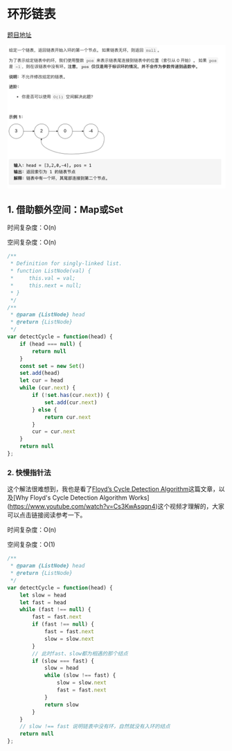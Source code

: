 # 环形链表

[题目地址](https://leetcode-cn.com/problems/linked-list-cycle-ii/)

![题目描述](https://github.com/AngelaBiuBiuBiu/my-leetcode/blob/main/assets/142.png)

## 1. 借助额外空间：Map或Set

时间复杂度：O(n)

空间复杂度：O(n)

```js
/**
 * Definition for singly-linked list.
 * function ListNode(val) {
 *     this.val = val;
 *     this.next = null;
 * }
 */
/**
 * @param {ListNode} head
 * @return {ListNode}
 */
var detectCycle = function(head) {
    if (head === null) {
        return null
    }
    const set = new Set()
    set.add(head)
    let cur = head
    while (cur.next) {
        if (!set.has(cur.next)) {
            set.add(cur.next)
        } else {
            return cur.next
        }
        cur = cur.next
    }
    return null 
};
```

### 2. 快慢指针法

这个解法很难想到，我也是看了[Floyd’s Cycle Detection Algorithm](https://www.codingninjas.com/blog/2020/09/09/floyds-cycle-detection-algorithm/#:~:text=Floyd's%20cycle%2Dfinding%20algorithm%20is,pointers%20of%20the%20head%20node.)这篇文章，以及[Why Floyd's Cycle Detection Algorithm Works](https://www.youtube.com/watch?v=Cs3KwAsqqn4)这个视频才理解的，大家可以点击链接阅读参考一下。

时间复杂度：O(n)

空间复杂度：O(1)

```js
/**
 * @param {ListNode} head
 * @return {ListNode}
 */
var detectCycle = function(head) {
    let slow = head
    let fast = head
    while (fast !== null) {
        fast = fast.next
        if (fast !== null) {
            fast = fast.next
            slow = slow.next
        }
        // 此时fast、slow都为相遇的那个结点
        if (slow === fast) {
            slow = head
            while (slow !== fast) {
                slow = slow.next
                fast = fast.next
            }
            return slow
        }
    }
    // slow !== fast 说明链表中没有环，自然就没有入环的结点
    return null
};
```
